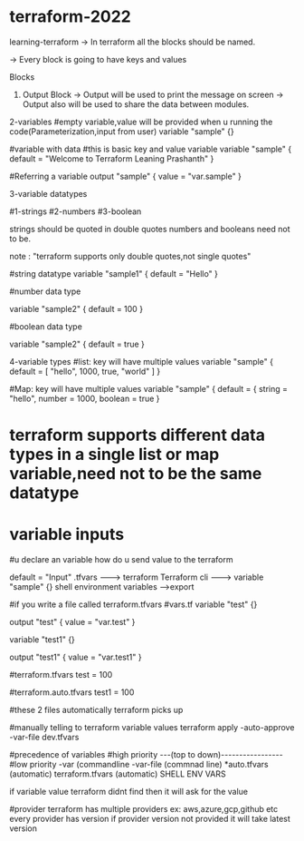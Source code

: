 # terraform-2022

learning-terraform
-> In terraform all the blocks should be named.

-> Every block is going to have keys and values

Blocks
1. Output Block
-> Output will be used to print the message on screen -> Output also will be used to share the data between modules.

2-variables
#empty variable,value will be provided when u running the code(Parameterization,input from user)
variable "sample" {}

#variable with data
#this is basic key and value variable
variable "sample" {
  default = "Welcome to Terraform Leaning Prashanth"
}

#Referring a variable
output "sample" {
  value = "var.sample"
}

3-variable datatypes

#1-strings
#2-numbers
#3-boolean

strings should be quoted in double quotes
numbers and booleans need not to be.

note : "terraform supports only double quotes,not single quotes"

#string datatype
variable "sample1" {
  default = "Hello"
}

#number data type

variable "sample2" {
  default = 100
}


#boolean data type

variable "sample2" {
  default = true
}

4-variable types
#list: key will have multiple values
variable "sample" {
  default = [
    "hello",
	1000,
	true,
	"world"
	]
}

#Map: key will have multiple values
variable "sample" {
  default = {
    string = "hello",
	number = 1000,
	boolean = true
  }
# terraform supports different data types in a single list or map variable,need not to be the same datatype

# variable inputs
#u declare an variable how do u send value to the terraform

default = "Input"
.tfvars ---> terraform
Terraform cli ---> variable "sample" {}
shell environment variables -->export

#if you write a file called terraform.tfvars
#vars.tf
variable "test" {}

output "test" {
  value = "var.test"
}

variable "test1" {}

output "test1" {
  value = "var.test1"
}

#terraform.tfvars
test = 100

#terraform.auto.tfvars
test1 = 100

#these 2 files automatically terraform picks up

#manually telling to terraform variable values
terraform apply -auto-approve -var-file dev.tfvars

#precedence of variables
#high priority ---(top to down)-----------------#low priority
-var (commandline
-var-file (commnad line)
*auto.tfvars (automatic)
terraform.tfvars (automatic)
SHELL
ENV
VARS

if variable value terraform didnt find then it will ask for the value
 

#provider
terraform has multiple providers ex: aws,azure,gcp,github etc
every provider has version 
if provider version not provided it will take latest version
